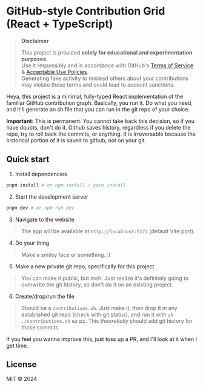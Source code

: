# GitHub-style Contribution Grid (React + TypeScript)

> **Disclaimer**
>
> This project is provided **solely for educational and experimentation purposes.**  
> Use it responsibly and in accordance with GitHub's [Terms of Service](https://docs.github.com/en/site-policy/github-terms/github-terms-of-service) & [Acceptable Use Policies](https://docs.github.com/en/site-policy/acceptable-use-policies/github-acceptable-use-policies).  
> Generating fake activity to mislead others about your contributions may violate those terms and could lead to account sanctions.

Heya, this project is a minimal, fully-typed React implementation of the familiar GitHub contribution graph. Basically, you run it. Do what you need, and it'll generate an sh file that you can run in the git repo of your choice. 

**Important:** This is permanent. You cannot take back this decision, so if you have doubts, don't do it. Github saves history, regardless if you delete the repo, try to roll back the commits, or anything. It is irreversable because the historical portion of it is saved to github, not on your git. 

## Quick start

1. Install dependencies

```bash
pnpm install # or npm install / yarn install
```

2. Start the development server

```bash
pnpm dev # or npm run dev
```

3. Navigate to the website
> The app will be available at `http://localhost:5173` (default Vite port).

4. Do your thing
> Make a smiley face or something. :)

5. Make a new private git repo, specifically for this project
> You can make it public, but meh. Just realize it's definitely going to overwrite the git history, so don't do it on an existing project. 

6. Create/drop/run the file
> Should be a `contributions.sh`. Just make it, then drop it in any established git repo (check with git status), and run it with `sh ./contributions.sh` ez pz. This *theoretially* should add git history for those commits. 

If you feel you wanna improve this, just toss up a PR, and I'll look at it when I get time. 

## License

MIT © 2024 
